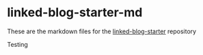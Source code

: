 # linked-blog-starter-md
These are the markdown files for the [linked-blog-starter](https://github.com/matthewwong525/linked-blog-starter) repository

Testing